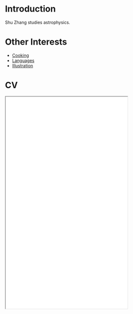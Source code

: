 # Introduction

Shu Zhang studies astrophysics.



# Other Interests

- [Cooking](./cooking.md)
- [Languages](./language.md)
- [Illustration](./illusratio.md)


# CV

<!-- How to embed a PDF -->
<iframe width="80%" height="700" src="./media/website_CV_20241025.pdf">